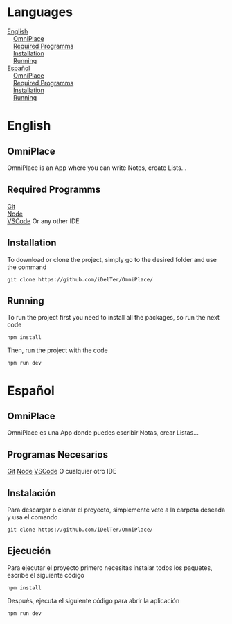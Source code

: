 # Languages
[English](#English)      
&emsp;[OmniPlace](#omniplace)      
&emsp;[Required Programms](#required-programms)      
&emsp;[Installation](#installation)      
&emsp;[Running](#running)        
[Español](#Español)       
&emsp;[OmniPlace](#omniplace-1)      
&emsp;[Required Programms](#programas-necesarios)      
&emsp;[Installation](#instalación)      
&emsp;[Running](#ejecución)       

# English
## OmniPlace
OmniPlace is an App where you can write Notes, create Lists...

## Required Programms
[Git](https://git-scm.com/downloads)       
[Node](https://nodejs.org/en)        
[VSCode](https://code.visualstudio.com/) Or any other IDE       

## Installation
To download or clone the project, simply go to the desired folder and use the command
```
git clone https://github.com/iDelTer/OmniPlace/
```

## Running
To run the project first you need to install all the packages, so run the next code
```
npm install
```
Then, run the project with the code
```
npm run dev
```

# Español
## OmniPlace
OmniPlace es una App donde puedes escribir Notas, crear Listas...

## Programas Necesarios
[Git](https://git-scm.com/downloads)
[Node](https://nodejs.org/en)
[VSCode](https://code.visualstudio.com/) O cualquier otro IDE

## Instalación
Para descargar o clonar el proyecto, simplemente vete a la carpeta deseada y usa el comando
```
git clone https://github.com/iDelTer/OmniPlace/
```

## Ejecución
Para ejecutar el proyecto primero necesitas instalar todos los paquetes, escribe el siguiente código
```
npm install
```
Después, ejecuta el siguiente código para abrir la aplicación
```
npm run dev
```